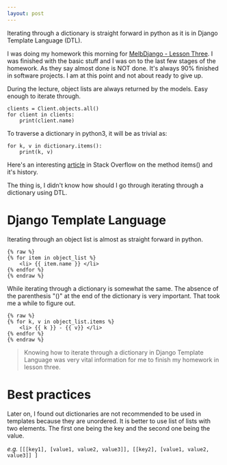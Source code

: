 ```yaml
---
layout: post
---
```

Iterating through a dictionary is straight forward in python as it is in Django Template Language (DTL).

I was doing my homework this morning for [MelbDjango - Lesson Three](https://github.com/MelbDjango/lesson-three). I was finished with the basic stuff and I was on to the last few stages of the homework. As they say almost done is NOT done. It's always 90% finished in software projects. I am at this point and not about ready to give up. 

During the lecture, object lists are always returned by the models. Easy enough to iterate through.

    clients = Client.objects.all()
    for client in clients:
        print(client.name)

To traverse a dictionary in python3, it will be as trivial as:

    for k, v in dictionary.items():
        print(k, v)

Here's an interesting [article](http://stackoverflow.com/questions/10458437/what-is-the-difference-between-dict-items-and-dict-iteritems) in Stack Overflow on the method items() and it's history. 

The thing is, I didn't know how should I go through iterating through a dictionary using DTL.

# Django Template Language

Iterating through an object list is almost as straight forward in python.

    {% raw %}
    {% for item in object_list %}
        <li> {{ item.name }} </li>
    {% endfor %}
    {% endraw %} 


While iterating through a dictionary is somewhat the same. The absence of the parenthesis "()" at the end of the dictionary is very important. That took me a while to figure out.

    {% raw %}
    {% for k, v in object_list.items %}
        <li> {{ k }} - {{ v}} </li>
    {% endfor %}
    {% endraw %}

> Knowing how to iterate through a dictionary in Django Template Language was very vital information for me to finish my homework in lesson three.

# Best practices
Later on, I found out dictionaries are not recommended to be used in templates because they are unordered. It is better to use list of lists with two elements. The first one being the key and the second one being the value.

*e.g.*
`[[[key1], [value1, value2, value3]], [[key2], [value1, value2, value3]] ]`
